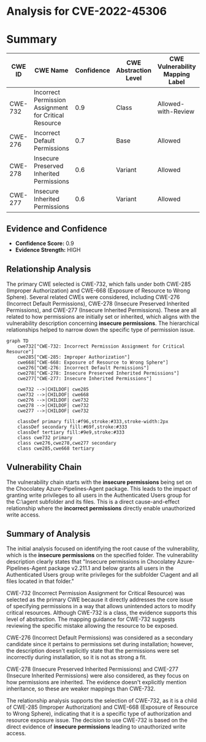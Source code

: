 # Analysis for CVE-2022-45306

# Summary
| CWE ID | CWE Name | Confidence | CWE Abstraction Level | CWE Vulnerability Mapping Label | CWE-Vulnerability Mapping Notes |
|---|---|---|---|---|---|
| CWE-732 | Incorrect Permission Assignment for Critical Resource | 0.9 | Class | Allowed-with-Review | Primary CWE |
| CWE-276 | Incorrect Default Permissions | 0.7 | Base | Allowed | Secondary Candidate |
| CWE-278 | Insecure Preserved Inherited Permissions | 0.6 | Variant | Allowed | Secondary Candidate |
| CWE-277 | Insecure Inherited Permissions | 0.6 | Variant | Allowed | Secondary Candidate |

## Evidence and Confidence

*   **Confidence Score:** 0.9
*   **Evidence Strength:** HIGH

## Relationship Analysis
The primary CWE selected is CWE-732, which falls under both CWE-285 (Improper Authorization) and CWE-668 (Exposure of Resource to Wrong Sphere). Several related CWEs were considered, including CWE-276 (Incorrect Default Permissions), CWE-278 (Insecure Preserved Inherited Permissions), and CWE-277 (Insecure Inherited Permissions). These are all related to how permissions are initially set or inherited, which aligns with the vulnerability description concerning **insecure permissions**. The hierarchical relationships helped to narrow down the specific type of permission issue.

```mermaid
graph TD
    cwe732["CWE-732: Incorrect Permission Assignment for Critical Resource"]
    cwe285["CWE-285: Improper Authorization"]
    cwe668["CWE-668: Exposure of Resource to Wrong Sphere"]
    cwe276["CWE-276: Incorrect Default Permissions"]
    cwe278["CWE-278: Insecure Preserved Inherited Permissions"]
    cwe277["CWE-277: Insecure Inherited Permissions"]

    cwe732 -->|CHILDOF| cwe285
    cwe732 -->|CHILDOF| cwe668
    cwe276 -->|CHILDOF| cwe732
    cwe278 -->|CHILDOF| cwe732
    cwe277 -->|CHILDOF| cwe732

    classDef primary fill:#f96,stroke:#333,stroke-width:2px
    classDef secondary fill:#69f,stroke:#333
    classDef tertiary fill:#9e9,stroke:#333
    class cwe732 primary
    class cwe276,cwe278,cwe277 secondary
    class cwe285,cwe668 tertiary
```

## Vulnerability Chain
The vulnerability chain starts with the **insecure permissions** being set on the Chocolatey Azure-Pipelines-Agent package. This leads to the impact of granting write privileges to all users in the Authenticated Users group for the C:\agent subfolder and its files. This is a direct cause-and-effect relationship where the **incorrect permissions** directly enable unauthorized write access.

## Summary of Analysis
The initial analysis focused on identifying the root cause of the vulnerability, which is the **insecure permissions** on the specified folder. The vulnerability description clearly states that "Insecure permissions in Chocolatey Azure-Pipelines-Agent package v2.211.1 and below grants all users in the Authenticated Users group write privileges for the subfolder C\agent and all files located in that folder."

CWE-732 (Incorrect Permission Assignment for Critical Resource) was selected as the primary CWE because it directly addresses the core issue of specifying permissions in a way that allows unintended actors to modify critical resources. Although CWE-732 is a class, the evidence supports this level of abstraction. The mapping guidance for CWE-732 suggests reviewing the specific mistake allowing the resource to be exposed.

CWE-276 (Incorrect Default Permissions) was considered as a secondary candidate since it pertains to permissions set during installation; however, the description doesn't explicitly state that the permissions were set incorrectly during installation, so it is not as strong a fit.

CWE-278 (Insecure Preserved Inherited Permissions) and CWE-277 (Insecure Inherited Permissions) were also considered, as they focus on how permissions are inherited. The evidence doesn't explicitly mention inheritance, so these are weaker mappings than CWE-732.

The relationship analysis supports the selection of CWE-732, as it is a child of CWE-285 (Improper Authorization) and CWE-668 (Exposure of Resource to Wrong Sphere), indicating that it is a specific type of authorization and resource exposure issue. The decision to use CWE-732 is based on the direct evidence of **insecure permissions** leading to unauthorized write access.